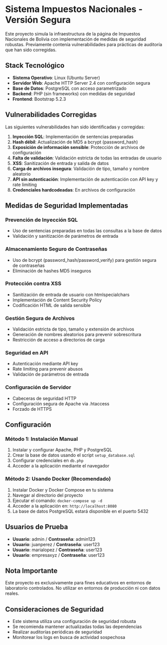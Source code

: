 # Sistema Impuestos Nacionales - Versión Segura

Este proyecto simula la infraestructura de la página de Impuestos Nacionales de Bolivia con implementación de medidas de seguridad robustas. Previamente contenía vulnerabilidades para prácticas de auditoría que han sido corregidas.

## Stack Tecnológico

- **Sistema Operativo**: Linux (Ubuntu Server)
- **Servidor Web**: Apache HTTP Server 2.4 con configuración segura
- **Base de Datos**: PostgreSQL con acceso parametrizado
- **Backend**: PHP (sin frameworks) con medidas de seguridad
- **Frontend**: Bootstrap 5.2.3

## Vulnerabilidades Corregidas

Las siguientes vulnerabilidades han sido identificadas y corregidas:

1. **Inyección SQL**: Implementación de sentencias preparadas
2. **Hash débil**: Actualización de MD5 a bcrypt (password_hash)
3. **Exposición de información sensible**: Protección de archivos de configuración
4. **Falta de validación**: Validación estricta de todas las entradas de usuario
5. **XSS**: Sanitización de entrada y salida de datos
6. **Carga de archivos insegura**: Validación de tipo, tamaño y nombre aleatorio
7. **API sin autenticación**: Implementación de autenticación con API key y rate limiting
8. **Credenciales hardcodeadas**: En archivos de configuración

## Medidas de Seguridad Implementadas

### Prevención de Inyección SQL

- Uso de sentencias preparadas en todas las consultas a la base de datos
- Validación y sanitización de parámetros de entrada

### Almacenamiento Seguro de Contraseñas

- Uso de bcrypt (password_hash/password_verify) para gestión segura de contraseñas
- Eliminación de hashes MD5 inseguros

### Protección contra XSS

- Sanitización de entrada de usuario con htmlspecialchars
- Implementación de Content Security Policy
- Codificación HTML de salida sensible

### Gestión Segura de Archivos

- Validación estricta de tipo, tamaño y extensión de archivos
- Generación de nombres aleatorios para prevenir sobrescritura
- Restricción de acceso a directorios de carga

### Seguridad en API

- Autenticación mediante API key
- Rate limiting para prevenir abusos
- Validación de parámetros de entrada

### Configuración de Servidor

- Cabeceras de seguridad HTTP
- Configuración segura de Apache via .htaccess
- Forzado de HTTPS

## Configuración

### Método 1: Instalación Manual

1. Instalar y configurar Apache, PHP y PostgreSQL
2. Crear la base de datos usando el script `setup_database.sql`
3. Configurar credenciales en `db.php`
4. Acceder a la aplicación mediante el navegador

### Método 2: Usando Docker (Recomendado)

1. Instalar Docker y Docker Compose en tu sistema
2. Navegar al directorio del proyecto
3. Ejecutar el comando: `docker-compose up -d`
4. Acceder a la aplicación en: `http://localhost:8080`
5. La base de datos PostgreSQL estará disponible en el puerto 5432

## Usuarios de Prueba

- **Usuario**: admin / **Contraseña**: admin123
- **Usuario**: juanperez / **Contraseña**: user123
- **Usuario**: marialopez / **Contraseña**: user123
- **Usuario**: empresaxyz / **Contraseña**: user123

## Nota Importante

Este proyecto es exclusivamente para fines educativos en entornos de laboratorio controlados. No utilizar en entornos de producción ni con datos reales.

## Consideraciones de Seguridad

- Este sistema utiliza una configuración de seguridad robusta
- Se recomienda mantener actualizadas todas las dependencias
- Realizar auditorías periódicas de seguridad
- Monitorear los logs en busca de actividad sospechosa
